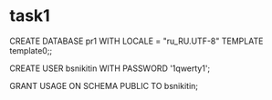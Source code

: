 # task1

CREATE DATABASE pr1 WITH LOCALE = "ru_RU.UTF-8" TEMPLATE template0;;

CREATE USER bsnikitin WITH PASSWORD '1qwerty1';

GRANT USAGE ON SCHEMA PUBLIC TO bsnikitin;
